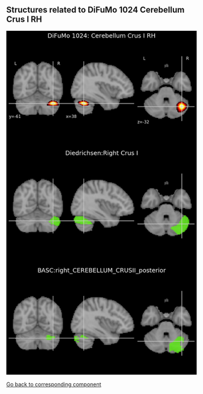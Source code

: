 


## Structures related to DiFuMo 1024 Cerebellum Crus I RH

![347](347.jpg "Structures related to DiFuMo 1024 Cerebellum Crus I RH")

[Go back to corresponding component](https://parietal-inria.github.io/DiFuMo/1024/html/347.html)